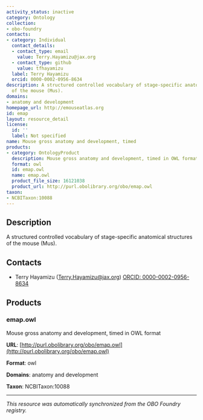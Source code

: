 ```yaml
---
activity_status: inactive
category: Ontology
collection:
- obo-foundry
contacts:
- category: Individual
  contact_details:
  - contact_type: email
    value: Terry.Hayamizu@jax.org
  - contact_type: github
    value: tfhayamizu
  label: Terry Hayamizu
  orcid: 0000-0002-0956-8634
description: A structured controlled vocabulary of stage-specific anatomical structures
  of the mouse (Mus).
domains:
- anatomy and development
homepage_url: http://emouseatlas.org
id: emap
layout: resource_detail
license:
  id: ''
  label: Not specified
name: Mouse gross anatomy and development, timed
products:
- category: OntologyProduct
  description: Mouse gross anatomy and development, timed in OWL format
  format: owl
  id: emap.owl
  name: emap.owl
  product_file_size: 16121038
  product_url: http://purl.obolibrary.org/obo/emap.owl
taxon:
- NCBITaxon:10088
---
```

## Description

A structured controlled vocabulary of stage-specific anatomical structures of the mouse (Mus).

## Contacts

- Terry Hayamizu (Terry.Hayamizu@jax.org) [ORCID: 0000-0002-0956-8634](https://orcid.org/0000-0002-0956-8634)

## Products

### emap.owl

Mouse gross anatomy and development, timed in OWL format

**URL**: [http://purl.obolibrary.org/obo/emap.owl](http://purl.obolibrary.org/obo/emap.owl)

**Format**: owl

**Domains**: anatomy and development

**Taxon**: NCBITaxon:10088

---

*This resource was automatically synchronized from the OBO Foundry registry.*